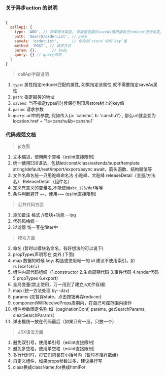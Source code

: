 
### 关于异步action 的说明

```js

{
  callApi: {
    type: 'ADD', // 如果有该类型, 该类型设置后saveAs值根据自己reducer进行设定, 如果没有该类型, 则自动走最外层的reducer
    path: 'Search/orderList', // path
    saveAs: 'orderList',      // 保存到`store`中的`key`值
    method: 'POST', // 请求方式
    param: {},       // body
    query: {} // query信息
  }
}

```

> callApi字段说明
1. `type`: 属性指定reducer匹配的属性, 如果指定该属性,就不需要指定saveAs属性
2. `path`: 指定服务的地址
3. `saveAs`: 当不指定type的时候保存到顶层store树上的key值
4. `param`: 请求参数
5. `query`: url中的参数, 假如传入{a: 'canshu', b: 'canshu1'} , 那么url就会变为location.href + '?a=canshu&b=canshu1'


### 代码规范文档

> js方面
1. 文本缩进，使用两个空格（eslint直接限制）
2. 统一使用ES6语法，包括let/const/class/extends/super/template string/default/rest/import/export/async await、箭头函数、结构赋值等
3. 文件名命名统一只用驼峰命名法
   小驼峰、大驼峰      releaseDetail（变量/方法名）   ReleaseDetail（组件名）
4. 定义有意义的变量名,不能使用`abc_123/def`等等
5. 条件判断避开 `==`，使用`===` (eslint直接限制)

> 公共代码方面
1. 添加备注   格式 //模块+功能  --lpg
2. 代码风格统一
3. 过滤器    统一写在filter中

> 模块方面
2. 命名 (暂时以模块名命名，有好想法的可以说下)
4. propTypes声明写在 类外 (下面)
5. map 数据的时候 key: 构造或使用唯一的 id 建议不使用索引，如`ruleInfo${i}`
6. 组件内部代码组织（1.constructor  2.生命周期代码 3.事件代码  4.render代码  5.propTypes  6.export）
7. 全局变量(禁止使用，万一用到了建立js文件存储)
8. map (统一方法处理  by--dzx)
9. params  (先暂存state，点击按钮再存reducer)
10. componentWillReceiveProps周期内，在自己可控范围内操作
11. 组件参数固定名称 如（paginationConf, params, getSearchParams, clearSearchParams）
12. 弹出框统一放在代码最后（如果只有一层，只放一个）

> JSX语法方面
1. 避免双引号，使用单引号（eslint直接限制）
2. 避免多空格，使用单空格（eslint直接限制）
3. 多行代码时，将它们包含在小括号内（暂时不推荐数组）
4. 自定义组件，如果props参数过多，建议换行写
5. class换成className,for换成htmlFor